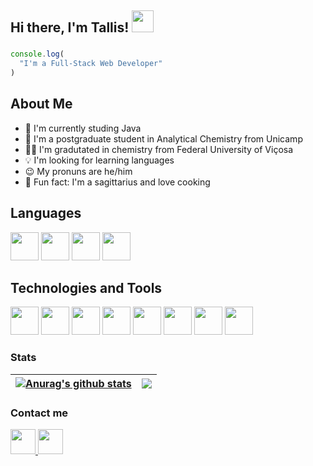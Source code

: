 <h2 align="left"> Hi there, I'm Tallis! <img src="https://raw.githubusercontent.com/MartinHeinz/MartinHeinz/master/wave.gif" width="35px"></h2>

###

<!--<img align="right" height="325" src="https://cdn4.iconfinder.com/data/icons/pop-scenes/1000/navigation___explore_space_exploration_astronaut_planets_planet-512.png"  />-->

###

```javascript
console.log(
  "I'm a Full-Stack Web Developer"
)
```

<h2 align="left">About Me</h2>

- 🚀  I'm currently studing Java
- 🧪  I'm a postgraduate student in Analytical Chemistry from Unicamp
- 👨‍🎓  I'm gradutated in chemistry from Federal University of Viçosa
- 💡  I'm looking for learning languages
- 😉  My pronuns are he/him 
- 🏹  Fun fact: I'm a sagittarius and love cooking

<h2 align="left">Languages</h2>
<div>
  <img height="45" src="https://cdn.jsdelivr.net/gh/devicons/devicon/icons/javascript/javascript-plain.svg" />
  <img height="45" src="https://cdn.jsdelivr.net/gh/devicons/devicon/icons/typescript/typescript-plain.svg" />
  <img height="45" src="https://cdn.jsdelivr.net/gh/devicons/devicon/icons/python/python-original.svg" />
  <img height="45" src="https://cdn.jsdelivr.net/gh/devicons/devicon/icons/julia/julia-original-wordmark.svg" />
</div>

<h2 align="left">Technologies and Tools</h2>
<div>
  <img height="45" src="https://cdn.jsdelivr.net/gh/devicons/devicon/icons/html5/html5-plain.svg" />
  <img height="45" src="https://cdn.jsdelivr.net/gh/devicons/devicon/icons/css3/css3-plain.svg" />
  <img height="45" src="https://cdn.jsdelivr.net/gh/devicons/devicon/icons/react/react-original.svg" />
  <img height="45" src="https://cdn.jsdelivr.net/gh/devicons/devicon/icons/nodejs/nodejs-plain.svg" />
  <img height="45" src="https://cdn.jsdelivr.net/gh/devicons/devicon/icons/express/express-original.svg" />
  <img height="45" src="https://cdn.jsdelivr.net/gh/devicons/devicon/icons/postgresql/postgresql-plain.svg" />
  <img height="45" src="https://cdn.jsdelivr.net/gh/devicons/devicon/icons/mongodb/mongodb-plain.svg" />
  <img height="45" src="https://cdn.jsdelivr.net/gh/devicons/devicon/icons/git/git-original.svg" />
</div>

### Stats

| <a href="https://github.com/anuraghazra/github-readme-stats"><img align="center" src="https://github-readme-stats.vercel.app/api?username=Tallispt&hide=stars&count_private=true&show_icons=true&theme=graywhite&hide_border=true" alt="Anurag's github stats" /></a> | <a href="https://github.com/anuraghazra/github-readme-stats"><img align="center" src="https://github-readme-stats.vercel.app/api/top-langs/?username=Tallispt&theme=graywhite&hide_border=true&layout=compact" /></a> |
| ------------- | ------------- |

### Contact me

  <a href="https://www.linkedin.com/in/tallis-tonon-462816207/">
  <img height="40" src="https://cdn2.iconfinder.com/data/icons/social-icon-3/512/social_style_3_in-306.png"/>
</a>
  <a href="mailto:tallispt@gmail.com">
  <img height="40" src="https://cdn4.iconfinder.com/data/icons/logos-brands-in-colors/48/google-gmail-512.png"/>
</a>
